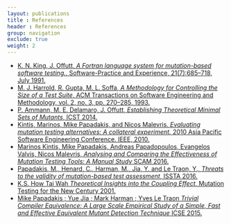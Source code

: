 ```yaml
---
layout: publications
title : References
header : References
group: navigation
exclude: true
weight: 2
---
```


* <a id='king1991a' href='#king1991a'>K. N. King, J. Offutt, *A Fortran language system for mutation-based software testing.*, Software-Practice and Experience, 21(7):685–718, July 1991.</a>
* <a id='harrold1993a' href='#harrold1993a'> M. J. Harrold, R. Gupta, M. L. Soffa, *A Methodology for Controlling the Size of a Test Suite*, ACM Transactions on Software Engineering and Methodology, vol. 2, no. 3, pp. 270–285, 1993.</a>
* <a id='ammann2014establishing' href='#ammann2014establishing'> P. Ammann, M. E. Delamaro, J. Offutt, *Establishing Theoretical Minimal Sets of Mutants*, ICST 2014.</a>
* <a id='kintis2010evaluating' href='#kintis2010evaluating'>Kintis, Marinos, Mike Papadakis, and Nicos Malevris. *Evaluating mutation testing alternatives: A collateral experiment.* 2010 Asia Pacific Software Engineering Conference. IEEE, 2010.</a>
* <a id='kintis2016analysing' href='#kintis2016analysing'> Marinos Kintis, Mike Papadakis, Andreas Papadopoulos, Evangelos Valvis, Nicos Malevris, *Analysing and Comparing the Effectiveness of Mutation Testing Tools: A Manual Study* SCAM 2016.</a>
* <a id='papadakis2016threats' href='#papadakis2016threats'> Papadakis, M., Henard, C., Harman, M., Jia, Y. and Le Traon, Y., *Threats to the validity of mutation-based test assessment*, ISSTA 2016.</a>
* <a id='wah2001theoretical' href='#wah2001theoretical'> K.S. How Tai Wah *Theoretical Insights into the Coupling Effect*, Mutation Testing for the New Century 2001.</a>
* <a id='papadakis2015trivial' href='#papadakis2015trivial'>Mike Papadakis ;  Yue Jia ;  Mark Harman ;  Yves Le Traon *Trivial Compiler Equivalence: A Large Scale Empirical Study of a Simple, Fast and Effective Equivalent Mutant Detection Technique* ICSE 2015.</a>

<script>
  (function(i,s,o,g,r,a,m){i['GoogleAnalyticsObject']=r;i[r]=i[r]||function(){
  (i[r].q=i[r].q||[]).push(arguments)},i[r].l=1*new Date();a=s.createElement(o),
  m=s.getElementsByTagName(o)[0];a.async=1;a.src=g;m.parentNode.insertBefore(a,m)
  })(window,document,'script','//www.google-analytics.com/analytics.js','ga');

  ga('create', 'UA-74302125-1', 'auto');
  ga('send', 'pageview');

</script>
